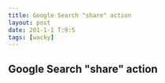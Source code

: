 ```yaml
---
title: Google Search "share" action
layout: post
date: 201-1-1 T:9:5
tags: [wacky]
---
```

## Google Search "share" action

